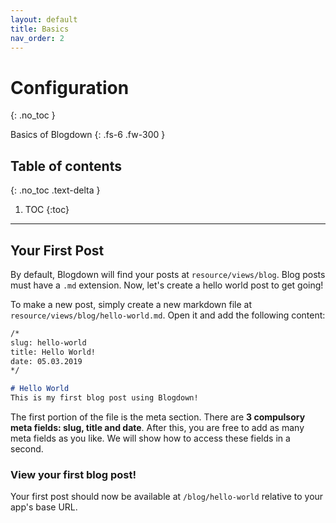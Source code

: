 ```yaml
---
layout: default
title: Basics
nav_order: 2
---
```


# Configuration
{: .no_toc }

Basics of Blogdown
{: .fs-6 .fw-300 }

## Table of contents
{: .no_toc .text-delta }

1. TOC
{:toc}

---

## Your First Post

By default, Blogdown will find your posts at `resource/views/blog`. Blog posts must have a `.md` extension. Now, let's create a hello world post to get going!

To make a new post, simply create a new markdown file at `resource/views/blog/hello-world.md`. Open it and add the following content:

```markdown
/*
slug: hello-world
title: Hello World!
date: 05.03.2019
*/

# Hello World
This is my first blog post using Blogdown!
```

The first portion of the file is the meta section. There are **3 compulsory meta fields: slug, title and date**. After this, you are free to add as many meta fields as you like. We will show how to access these fields in a second.

### View your first blog post!
Your first post should now be available at `/blog/hello-world` relative to your app's base URL.
